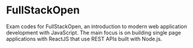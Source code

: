 # FullStackOpen
Exam codes for FullStackOpen, an introduction to modern web application development with JavaScript. The main focus is on building single page applications with ReactJS that use REST APIs built with Node.js. 
